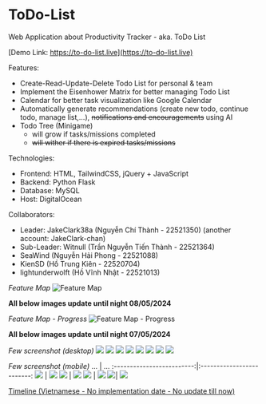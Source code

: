 # ToDo-List
Web Application about Productivity Tracker - aka. ToDo List

[Demo Link: https://to-do-list.live](https://to-do-list.live)

Features:
- Create-Read-Update-Delete Todo List for personal & team
- Implement the Eisenhower Matrix for better managing Todo List
- Calendar for better task visualization like Google Calendar
- Automatically generate recommendations (create new todo, continue todo, manage list,...), ~~notifications and encouragements~~ using AI
- Todo Tree (Minigame)
  + will grow if tasks/missions completed
  + ~~will wither if there is expired tasks/missions~~

Technologies:
- Frontend: HTML, TailwindCSS, jQuery + JavaScript
- Backend: Python Flask
- Database: MySQL
- Host: DigitalOcean

Collaborators:
- Leader: JakeClark38a (Nguyễn Chí Thành - 22521350) (another account: JakeClark-chan)
- Sub-Leader: Witnull (Trần Nguyễn Tiến Thành - 22521364)
- SeaWind (Nguyễn Hải Phong - 22521088)
- KienSD (Hồ Trung Kiên - 22520704)
- lightunderwolft (Hồ Vĩnh Nhật - 22521013)

*Feature Map*
![Feature Map](feature-map.png)

**All below images update until night 08/05/2024**

*Feature Map - Progress*
![Feature Map - Progress](feature-map-checked.png)

**All below images update until night 07/05/2024**

*Few screenshot (desktop)*
![](static/images/demoShot/desktop_mainPage.png)
![](static/images/demoShot/desktop_calendar.png)
![](static/images/demoShot/desktop_team.png)
![](static/images/demoShot/desktop_tree.png)
![](static/images/demoShot/desktop_mainPageLight.png)
![](static/images/demoShot/desktop_chatbot.png)
![](static/images/demoShot/desktop_profile.png)
![](static/images/demoShot/desktop_landing.png)

*Few screenshot (mobile)*
...             |  ...
:-------------------------:|:-------------------------:
![](static/images/demoShot/mobile_mainPage.png)  |  ![](static/images/demoShot/mobile_calendar.png)
![](static/images/demoShot/mobile_team.png) | ![](static/images/demoShot/mobile_tree.png)
![](static/images/demoShot/mobile_mainPageLight.png) | ![](static/images/demoShot/mobile_chatbot.png)
![](static/images/demoShot/mobile_profile.png)| ![](static/images/demoShot/mobile_landing.png)

[Timeline (Vietnamese - No implementation date - No update till now)](https://docs.google.com/spreadsheets/d/1MAMZZLN4X1kk-8I4zG77Cs-AGEdnr1_v/edit?usp=sharing&ouid=117486916258965576138&rtpof=true&sd=true)
